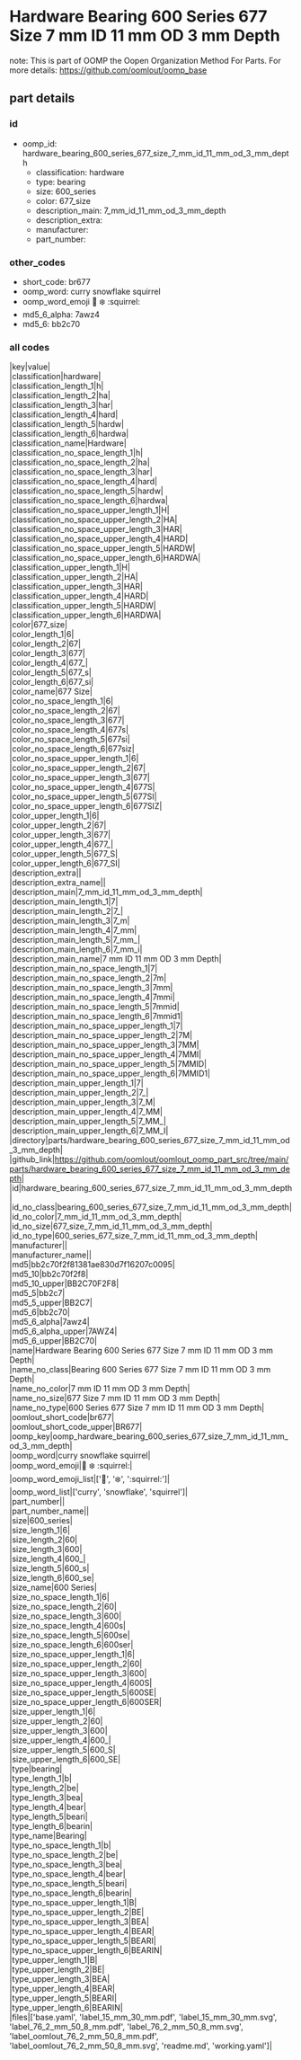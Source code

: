 # Hardware Bearing 600 Series 677 Size 7 mm ID 11 mm OD 3 mm Depth  

note: This is part of OOMP the Oopen Organization Method For Parts. For more details: https://github.com/oomlout/oomp_base

##  part details





### id
* oomp_id: hardware_bearing_600_series_677_size_7_mm_id_11_mm_od_3_mm_depth
  * classification: hardware
  * type: bearing
  * size: 600_series
  * color: 677_size
  * description_main: 7_mm_id_11_mm_od_3_mm_depth
  * description_extra: 
  * manufacturer: 
  * part_number: 

### other_codes
* short_code: br677
* oomp_word: curry snowflake squirrel
* oomp_word_emoji :curry: :snowflake: :squirrel:
* md5_6_alpha: 7awz4
* md5_6: bb2c70

### all codes 
|key|value|  
|classification|hardware|  
|classification_length_1|h|  
|classification_length_2|ha|  
|classification_length_3|har|  
|classification_length_4|hard|  
|classification_length_5|hardw|  
|classification_length_6|hardwa|  
|classification_name|Hardware|  
|classification_no_space_length_1|h|  
|classification_no_space_length_2|ha|  
|classification_no_space_length_3|har|  
|classification_no_space_length_4|hard|  
|classification_no_space_length_5|hardw|  
|classification_no_space_length_6|hardwa|  
|classification_no_space_upper_length_1|H|  
|classification_no_space_upper_length_2|HA|  
|classification_no_space_upper_length_3|HAR|  
|classification_no_space_upper_length_4|HARD|  
|classification_no_space_upper_length_5|HARDW|  
|classification_no_space_upper_length_6|HARDWA|  
|classification_upper_length_1|H|  
|classification_upper_length_2|HA|  
|classification_upper_length_3|HAR|  
|classification_upper_length_4|HARD|  
|classification_upper_length_5|HARDW|  
|classification_upper_length_6|HARDWA|  
|color|677_size|  
|color_length_1|6|  
|color_length_2|67|  
|color_length_3|677|  
|color_length_4|677_|  
|color_length_5|677_s|  
|color_length_6|677_si|  
|color_name|677 Size|  
|color_no_space_length_1|6|  
|color_no_space_length_2|67|  
|color_no_space_length_3|677|  
|color_no_space_length_4|677s|  
|color_no_space_length_5|677si|  
|color_no_space_length_6|677siz|  
|color_no_space_upper_length_1|6|  
|color_no_space_upper_length_2|67|  
|color_no_space_upper_length_3|677|  
|color_no_space_upper_length_4|677S|  
|color_no_space_upper_length_5|677SI|  
|color_no_space_upper_length_6|677SIZ|  
|color_upper_length_1|6|  
|color_upper_length_2|67|  
|color_upper_length_3|677|  
|color_upper_length_4|677_|  
|color_upper_length_5|677_S|  
|color_upper_length_6|677_SI|  
|description_extra||  
|description_extra_name||  
|description_main|7_mm_id_11_mm_od_3_mm_depth|  
|description_main_length_1|7|  
|description_main_length_2|7_|  
|description_main_length_3|7_m|  
|description_main_length_4|7_mm|  
|description_main_length_5|7_mm_|  
|description_main_length_6|7_mm_i|  
|description_main_name|7 mm ID 11 mm OD 3 mm Depth|  
|description_main_no_space_length_1|7|  
|description_main_no_space_length_2|7m|  
|description_main_no_space_length_3|7mm|  
|description_main_no_space_length_4|7mmi|  
|description_main_no_space_length_5|7mmid|  
|description_main_no_space_length_6|7mmid1|  
|description_main_no_space_upper_length_1|7|  
|description_main_no_space_upper_length_2|7M|  
|description_main_no_space_upper_length_3|7MM|  
|description_main_no_space_upper_length_4|7MMI|  
|description_main_no_space_upper_length_5|7MMID|  
|description_main_no_space_upper_length_6|7MMID1|  
|description_main_upper_length_1|7|  
|description_main_upper_length_2|7_|  
|description_main_upper_length_3|7_M|  
|description_main_upper_length_4|7_MM|  
|description_main_upper_length_5|7_MM_|  
|description_main_upper_length_6|7_MM_I|  
|directory|parts/hardware_bearing_600_series_677_size_7_mm_id_11_mm_od_3_mm_depth|  
|github_link|https://github.com/oomlout/oomlout_oomp_part_src/tree/main/parts/hardware_bearing_600_series_677_size_7_mm_id_11_mm_od_3_mm_depth|  
|id|hardware_bearing_600_series_677_size_7_mm_id_11_mm_od_3_mm_depth|  
|id_no_class|bearing_600_series_677_size_7_mm_id_11_mm_od_3_mm_depth|  
|id_no_color|7_mm_id_11_mm_od_3_mm_depth|  
|id_no_size|677_size_7_mm_id_11_mm_od_3_mm_depth|  
|id_no_type|600_series_677_size_7_mm_id_11_mm_od_3_mm_depth|  
|manufacturer||  
|manufacturer_name||  
|md5|bb2c70f2f81381ae830d7f16207c0095|  
|md5_10|bb2c70f2f8|  
|md5_10_upper|BB2C70F2F8|  
|md5_5|bb2c7|  
|md5_5_upper|BB2C7|  
|md5_6|bb2c70|  
|md5_6_alpha|7awz4|  
|md5_6_alpha_upper|7AWZ4|  
|md5_6_upper|BB2C70|  
|name|Hardware Bearing 600 Series 677 Size 7 mm ID 11 mm OD 3 mm Depth|  
|name_no_class|Bearing 600 Series 677 Size 7 mm ID 11 mm OD 3 mm Depth|  
|name_no_color|7 mm ID 11 mm OD 3 mm Depth|  
|name_no_size|677 Size 7 mm ID 11 mm OD 3 mm Depth|  
|name_no_type|600 Series 677 Size 7 mm ID 11 mm OD 3 mm Depth|  
|oomlout_short_code|br677|  
|oomlout_short_code_upper|BR677|  
|oomp_key|oomp_hardware_bearing_600_series_677_size_7_mm_id_11_mm_od_3_mm_depth|  
|oomp_word|curry snowflake squirrel|  
|oomp_word_emoji|:curry: :snowflake: :squirrel:|  
|oomp_word_emoji_list|[':curry:', ':snowflake:', ':squirrel:']|  
|oomp_word_list|['curry', 'snowflake', 'squirrel']|  
|part_number||  
|part_number_name||  
|size|600_series|  
|size_length_1|6|  
|size_length_2|60|  
|size_length_3|600|  
|size_length_4|600_|  
|size_length_5|600_s|  
|size_length_6|600_se|  
|size_name|600 Series|  
|size_no_space_length_1|6|  
|size_no_space_length_2|60|  
|size_no_space_length_3|600|  
|size_no_space_length_4|600s|  
|size_no_space_length_5|600se|  
|size_no_space_length_6|600ser|  
|size_no_space_upper_length_1|6|  
|size_no_space_upper_length_2|60|  
|size_no_space_upper_length_3|600|  
|size_no_space_upper_length_4|600S|  
|size_no_space_upper_length_5|600SE|  
|size_no_space_upper_length_6|600SER|  
|size_upper_length_1|6|  
|size_upper_length_2|60|  
|size_upper_length_3|600|  
|size_upper_length_4|600_|  
|size_upper_length_5|600_S|  
|size_upper_length_6|600_SE|  
|type|bearing|  
|type_length_1|b|  
|type_length_2|be|  
|type_length_3|bea|  
|type_length_4|bear|  
|type_length_5|beari|  
|type_length_6|bearin|  
|type_name|Bearing|  
|type_no_space_length_1|b|  
|type_no_space_length_2|be|  
|type_no_space_length_3|bea|  
|type_no_space_length_4|bear|  
|type_no_space_length_5|beari|  
|type_no_space_length_6|bearin|  
|type_no_space_upper_length_1|B|  
|type_no_space_upper_length_2|BE|  
|type_no_space_upper_length_3|BEA|  
|type_no_space_upper_length_4|BEAR|  
|type_no_space_upper_length_5|BEARI|  
|type_no_space_upper_length_6|BEARIN|  
|type_upper_length_1|B|  
|type_upper_length_2|BE|  
|type_upper_length_3|BEA|  
|type_upper_length_4|BEAR|  
|type_upper_length_5|BEARI|  
|type_upper_length_6|BEARIN|  
|files|['base.yaml', 'label_15_mm_30_mm.pdf', 'label_15_mm_30_mm.svg', 'label_76_2_mm_50_8_mm.pdf', 'label_76_2_mm_50_8_mm.svg', 'label_oomlout_76_2_mm_50_8_mm.pdf', 'label_oomlout_76_2_mm_50_8_mm.svg', 'readme.md', 'working.yaml']|  

